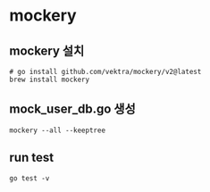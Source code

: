 # mockery

## mockery  설치
```
# go install github.com/vektra/mockery/v2@latest
brew install mockery
```

## mock_user_db.go 생성
```shell
mockery --all --keeptree
```

## run test
```shell
go test -v
```